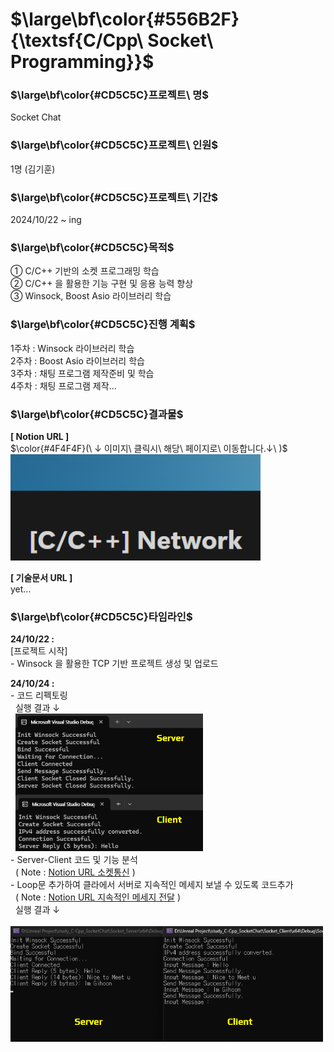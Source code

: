 # $\large\bf\color{#556B2F}{\textsf{C/Cpp\ Socket\ Programming}}$

### $\large\bf\color{#CD5C5C}프로젝트\ 명$
Socket Chat

### $\large\bf\color{#CD5C5C}프로젝트\ 인원$
1명 (김기훈)

### $\large\bf\color{#CD5C5C}프로젝트\ 기간$
2024/10/22 ~ ing

### $\large\bf\color{#CD5C5C}목적$
① C/C++ 기반의 소켓 프로그래밍 학습</br>
② C/C++ 을 활용한 기능 구현 및 응용 능력 향상</br>
③ Winsock, Boost Asio 라이브러리 학습</br>
<!-- ④ </br> -->

### $\large\bf\color{#CD5C5C}진행 계획$
1주차 : Winsock 라이브러리 학습
</br>
2주차 : Boost Asio 라이브러리 학습
</br>
3주차 : 채팅 프로그램 제작준비 및 학습
</br>
4주차 : 채팅 프로그램 제작...

### $\large\bf\color{#CD5C5C}결과물$
<b>[ Notion URL ]</b></br>
$\color{#4F4F4F}(\ ↓ 이미지\ 클릭시\ 해당\ 페이지로\ 이동합니다.↓\ )$</br>
<a href="https://reminiscent-moth-47a.notion.site/C-C-Network-1277e40d2ccc80e8996df8ca213b38bc?pvs=4">
    <img src="./ReadMe/Notion.png" alt="Socket Chat" width="400"/>
</a>
</br>

<b>[ 기술문서 URL ]</b></br>
yet...
</br>

### $\large\bf\color{#CD5C5C}타임라인$
<b>24/10/22 :</b></br>
[프로젝트 시작]</br>
-&nbsp;Winsock 을 활용한 TCP 기반 프로젝트 생성 및 업로드</br>

<b>24/10/24 :</b></br>
-&nbsp;코드 리펙토링</br>
&nbsp;&nbsp;실행 결과 ↓</br>
&nbsp;&nbsp;<img src="./ReadMe/SocketServerToClient.png" width=300><br>
-&nbsp;Server-Client 코드 및 기능 분석</br>
&nbsp;&nbsp;( Note : [Notion URL 소켓통신](https://reminiscent-moth-47a.notion.site/f0a8c556023d44f6ac4c8c45f5919266?pvs=4) )</br>
-&nbsp;Loop문 추가하여 클라에서 서버로 지속적인 메세지 보낼 수 있도록 코드추가</br>
&nbsp;&nbsp;( Note : [Notion URL 지속적인 메세지 전달](https://reminiscent-moth-47a.notion.site/1297e40d2ccc809f960cd8dce57cb680?pvs=4) )</br>
&nbsp;&nbsp;실행 결과 ↓</br>
&nbsp;&nbsp;<img src="./ReadMe/LoopMessage.png" width=500><br>


<!--
<b>24/00/00 :</b></br>
-&nbsp;</br>
-->